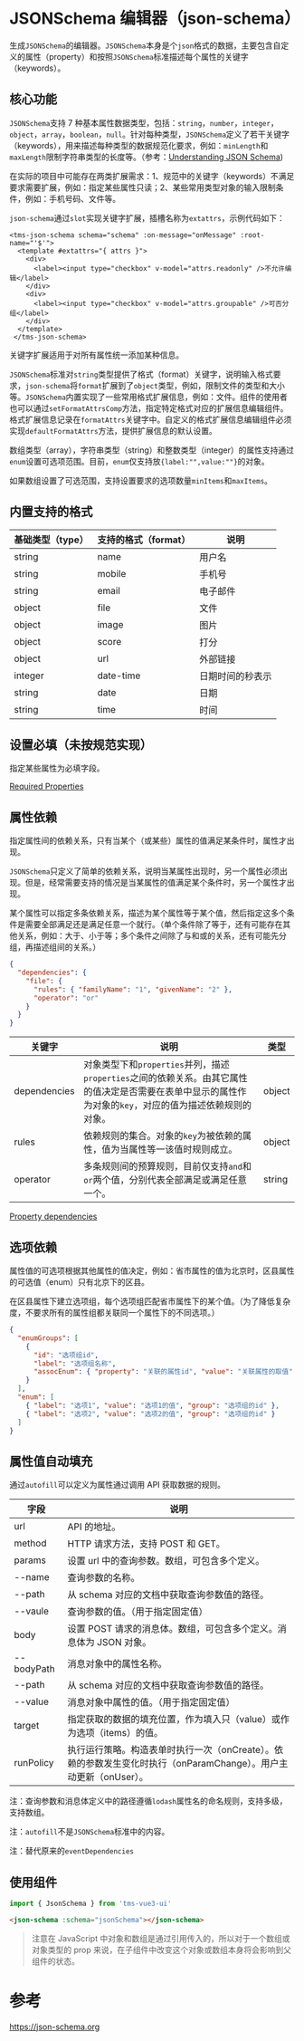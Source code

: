 # JSONSchema 编辑器（json-schema）

生成`JSONSchema`的编辑器。`JSONSchema`本身是个`json`格式的数据，主要包含自定义的属性（property）和按照`JSONSchema`标准描述每个属性的关键字（keywords）。

## 核心功能

`JSONSchema`支持 7 种基本属性数据类型，包括：`string`，`number`，`integer`，`object`，`array`，`boolean`，`null`。针对每种类型，`JSONSchema`定义了若干关键字（keywords），用来描述每种类型的数据规范化要求，例如：`minLength`和`maxLength`限制字符串类型的长度等。（参考：[Understanding JSON Schema](https://json-schema.org/understanding-json-schema/index.html))

在实际的项目中可能存在两类扩展需求：1、规范中的关键字（keywords）不满足要求需要扩展，例如：指定某些属性只读；2、某些常用类型对象的输入限制条件，例如：手机号码、文件等。

`json-schema`通过`slot`实现关键字扩展，插槽名称为`extattrs`，示例代码如下：

```
<tms-json-schema schema="schema" :on-message="onMessage" :root-name="'$'">
  <template #extattrs="{ attrs }">
    <div>
      <label><input type="checkbox" v-model="attrs.readonly" />不允许编辑</label>
    </div>
    <div>
      <label><input type="checkbox" v-model="attrs.groupable" />可否分组</label>
    </div>
  </template>
 </tms-json-schema>
```

关键字扩展适用于对所有属性统一添加某种信息。

`JSONSchema`标准对`string`类型提供了格式（format）关键字，说明输入格式要求，`json-schema`将`format`扩展到了`object`类型，例如，限制文件的类型和大小等。`JSONSchema`内置实现了一些常用格式扩展信息，例如：文件。组件的使用者也可以通过`setFormatAttrsComp`方法，指定特定格式对应的扩展信息编辑组件。格式扩展信息记录在`formatAttrs`关键字中。自定义的格式扩展信息编辑组件必须实现`defaultFormatAttrs`方法，提供扩展信息的默认设置。

数组类型（array），字符串类型（string）和整数类型（integer）的属性支持通过`enum`设置可选项范围。目前，`enum`仅支持放`{label:"",value:""}`的对象。

如果数组设置了可选范围，支持设置要求的选项数量`minItems`和`maxItems`。

## 内置支持的格式

| 基础类型（type） | 支持的格式（format） | 说明             |
| ---------------- | -------------------- | ---------------- |
| string           | name                 | 用户名           |
| string           | mobile               | 手机号           |
| string           | email                | 电子邮件         |
| object           | file                 | 文件             |
| object           | image                | 图片             |
| object           | score                | 打分             |
| object           | url                  | 外部链接         |
| integer          | date-time            | 日期时间的秒表示 |
| string           | date                 | 日期             |
| string           | time                 | 时间             |

## 设置必填（未按规范实现）

指定某些属性为必填字段。

[Required Properties](https://json-schema.org/understanding-json-schema/reference/object.html#id3)

## 属性依赖

指定属性间的依赖关系，只有当某个（或某些）属性的值满足某条件时，属性才出现。

`JSONSchema`只定义了简单的依赖关系，说明当某属性出现时，另一个属性必须出现。但是，经常需要支持的情况是当某属性的值满足某个条件时，另一个属性才出现。

某个属性可以指定多条依赖关系，描述为某个属性等于某个值，然后指定这多个条件是需要全部满足还是满足任意一个就行。（单个条件除了等于，还有可能存在其他关系，例如：大于、小于等；多个条件之间除了与和或的关系，还有可能先分组，再描述组间的关系。）

```json
{
  "dependencies": {
    "file": {
      "rules": { "familyName": "1", "givenName": "2" },
      "operator": "or"
    }
  }
}
```

| 关键字       | 说明                                                                                                                                                      | 类型   |
| ------------ | --------------------------------------------------------------------------------------------------------------------------------------------------------- | ------ |
| dependencies | 对象类型下和`properties`并列，描述`properties`之间的依赖关系。由其它属性的值决定是否需要在表单中显示的属性作为对象的`key`，对应的值为描述依赖规则的对象。 | object |
| rules        | 依赖规则的集合。对象的`key`为被依赖的属性，值为当属性等一该值时规则成立。                                                                                 | object |
| operator     | 多条规则间的预算规则，目前仅支持`and`和`or`两个值，分别代表全部满足或满足任意一个。                                                                       | string |

[Property dependencies](https://json-schema.org/understanding-json-schema/reference/object.html#id7)

## 选项依赖

属性值的可选项根据其他属性的值决定，例如：省市属性的值为北京时，区县属性的可选值（enum）只有北京下的区县。

在区县属性下建立选项组，每个选项组匹配省市属性下的某个值。（为了降低复杂度，不要求所有的属性组都关联同一个属性下的不同选项。）

```json
{
  "enumGroups": [
    {
      "id": "选项组id",
      "label": "选项组名称",
      "assocEnum": { "property": "关联的属性id", "value": "关联属性的取值" }
    }
  ],
  "enum": [
    { "label": "选项1", "value": "选项1的值", "group": "选项组的id" },
    { "label": "选项2", "value": "选项2的值", "group": "选项组的id" }
  ]
}
```

## 属性值自动填充

通过`autofill`可以定义为属性通过调用 API 获取数据的规则。

| 字段       | 说明                                                                                                              |
| ---------- | ----------------------------------------------------------------------------------------------------------------- |
| url        | API 的地址。                                                                                                      |
| method     | HTTP 请求方法，支持 POST 和 GET。                                                                                 |
| params     | 设置 url 中的查询参数。数组，可包含多个定义。                                                                     |
| --name     | 查询参数的名称。                                                                                                  |
| --path     | 从 schema 对应的文档中获取查询参数值的路径。                                                                      |
| --vaule    | 查询参数的值。（用于指定固定值）                                                                                  |
| body       | 设置 POST 请求的消息体。数组，可包含多个定义。消息体为 JSON 对象。                                                |
| --bodyPath | 消息对象中的属性名称。                                                                                            |
| --path     | 从 schema 对应的文档中获取查询参数值的路径。                                                                      |
| --value    | 消息对象中属性的值。（用于指定固定值）                                                                            |
| target     | 指定获取的数据的填充位置，作为填入只（value）或作为选项（items）的值。                                            |
| runPolicy  | 执行运行策略。构造表单时执行一次（onCreate）。依赖的参数发生变化时执行（onParamChange）。用户主动更新（onUser）。 |

注：查询参数和消息体定义中的路径遵循`lodash`属性名的命名规则，支持多级，支持数组。

注：`autofill`不是`JSONSchema`标准中的内容。

注：替代原来的`eventDependencies`

## 使用组件

```js
import { JsonSchema } from 'tms-vue3-ui'
```

```html
<json-schema :schema="jsonSchema"></json-schema>
```

> 注意在 JavaScript 中对象和数组是通过引用传入的，所以对于一个数组或对象类型的 prop 来说，在子组件中改变这个对象或数组本身将会影响到父组件的状态。

# 参考

https://json-schema.org
